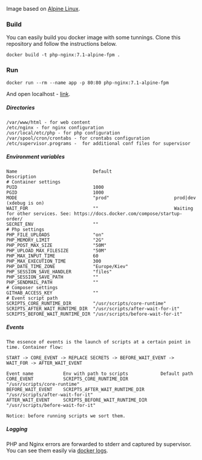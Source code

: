 
Image based on [Alpine Linux](https://hub.docker.com/_/alpine/).

### Build

You can easily build you docker image with some tunnings. Clone this repository and follow the instructions below.

```
docker build -t php-nginx:7.1-alpine-fpm .
```

### Run

```
docker run --rm --name app -p 80:80 php-nginx:7.1-alpine-fpm
```

And open localhost - [link](http://localhost/).

##### Directories
    /var/www/html - for web content
    /etc/nginx - for nginx configuration
    /usr/local/etc/php - for php configuration
    /var/spool/cron/crontabs - for crontabs configuration
    /etc/supervisor.programs -  for additional conf files for supervisor

##### Environment variables
    Name                            Default                       Description
    # Container settings    
    PUID                            1000
    PGID                            1000
    MODE                            "prod"                        prod|dev (xdebug is on)
    WAIT_FOR                        ""                            Waiting for other services. See: https://docs.docker.com/compose/startup-order/
    SECRET_ENV                      ""                            
    # Php settings  
    PHP_FILE_UPLOADS                "on"
    PHP_MEMORY_LIMIT                "2G"
    PHP_POST_MAX_SIZE               "50M"
    PHP_UPLOAD_MAX_FILESIZE         "50M"
    PHP_MAX_INPUT_TIME              60
    PHP_MAX_EXECUTION_TIME          300
    PHP_DATE_TIME_ZONE              "Europe/Kiev"
    PHP_SESSION_SAVE_HANDLER        "files"
    PHP_SESSION_SAVE_PATH           ""
    PHP_SENDMAIL_PATH               ""
    # Composer settings 
    GITHAB_ACCESS_KEY               ""
    # Event script path
    SCRIPTS_CORE_RUNTIME_DIR        "/usr/scripts/core-runtime"
    SCRIPTS_AFTER_WAIT_RUNTIME_DIR  "/usr/scripts/after-wait-for-it"
    SCRIPTS_BEFORE_WAIT_RUNTIME_DIR "/usr/scripts/before-wait-for-it"

##### Events
    The essence of events is the launch of scripts at a certain point in time. Container flow: 
    
    START -> CORE_EVENT -> REPLACE SECRETS -> BEFORE_WAIT_EVENT -> WAIT_FOR -> AFTER_WAIT_EVENT

    Event name           Env with path to scripts            Default path    
    CORE_EVENT           SCRIPTS_CORE_RUNTIME_DIR            "/usr/scripts/core-runtime"
    BEFORE_WAIT_EVENT    SCRIPTS_AFTER_WAIT_RUNTIME_DIR      "/usr/scripts/after-wait-for-it"
    AFTER_WAIT_EVENT     SCRIPTS_BEFORE_WAIT_RUNTIME_DIR     "/usr/scripts/before-wait-for-it"

    Notice: before running scripts we sort them. 

##### Logging

PHP and Nginx errors are forwarded to stderr and captured by supervisor. You can see them easily via [docker logs](https://docs.docker.com/engine/reference/commandline/logs/).